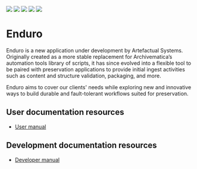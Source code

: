 <p align="left">
  <a href="https://github.com/artefactual-sdps/enduro/releases/latest"><img src="https://img.shields.io/github/v/release/artefactual-sdps/enduro.svg?color=orange"/></a>
  <img src="https://github.com/artefactual-sdps/enduro/workflows/Test/badge.svg"/>
  <a href="LICENSE"><img src="https://img.shields.io/badge/license-Apache%202.0-blue.svg"/></a>
  <a href="https://goreportcard.com/report/github.com/artefactual-sdps/enduro"><img src="https://goreportcard.com/badge/github.com/artefactual-sdps/enduro"/></a>
  <a href="https://codecov.io/gh/artefactual-sdps/enduro"><img src="https://img.shields.io/codecov/c/github/artefactual-sdps/enduro"/></a>
</p>

# Enduro

Enduro is a new application under development by Artefactual Systems. Originally
created as a more stable replacement for Archivematica’s automation tools
library of scripts, it has since evolved into a flexible tool to be paired with
preservation applications to provide initial ingest activities such as content
and structure validation, packaging, and more.

Enduro aims to cover our clients' needs while exploring new and innovative ways
to build durable and fault-tolerant workflows suited for preservation.

## User documentation resources

- [User manual](https://enduro.readthedocs.io/user-manual/)

## Development documentation resources

- [Developer manual](https://enduro.readthedocs.io/dev-manual/)

